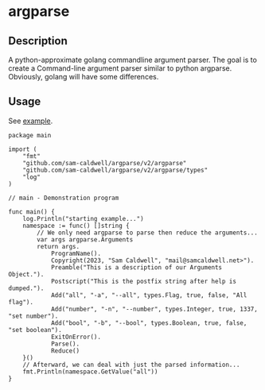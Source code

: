 argparse
===========

## Description

A python-approximate golang commandline argument parser. The goal is to create a Command-line argument
parser similar to python argparse. Obviously, golang will have some differences.

## Usage

See [example](example/main.go).
```golang
package main

import (
	"fmt"
	"github.com/sam-caldwell/argparse/v2/argparse"
	"github.com/sam-caldwell/argparse/v2/argparse/types"
	"log"
)

// main - Demonstration program

func main() {
	log.Println("starting example...")
	namespace := func() []string {
		// We only need argparse to parse then reduce the arguments...
		var args argparse.Arguments
		return args.
			ProgramName().
			Copyright(2023, "Sam Caldwell", "mail@samcaldwell.net>").
			Preamble("This is a description of our Arguments Object.").
			Postscript("This is the postfix string after help is dumped.").
			Add("all", "-a", "--all", types.Flag, true, false, "All flag").
			Add("number", "-n", "--number", types.Integer, true, 1337, "set number").
			Add("bool", "-b", "--bool", types.Boolean, true, false, "set boolean").
			ExitOnError().
			Parse().
			Reduce()
	}()
	// Afterward, we can deal with just the parsed information...
	fmt.Println(namespace.GetValue("all"))
}

```

